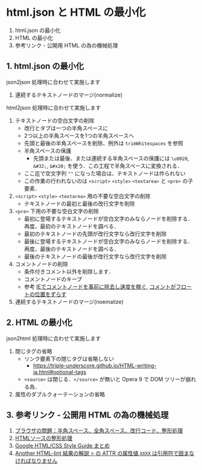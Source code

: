 # html.json と HTML の最小化

1. html.json の最小化
2. HTML の最小化
3. 参考リンク - 公開用 HTML の為の機械処理

## 1. html.json の最小化

json2json 処理時に合わせて実施します

1. 連続するテキストノードのマージ(normalize)

html2json 処理時に合わせて実施します

1. テキストノードの空白文字の削除
   * 改行とタブは一つの半角スペースに
   * 2つ以上の半角スペースを1つの半角スペースへ
   * 先頭と最後の半角スペースを削除、例外は `trimWhitespaces` を参照
   * 半角スペースの保護
     * 先頭または最後、または連続する半角スペースの保護には `\u0020`, `&#32;`, `&#x20;` を使う．この工程で半角スペースに変換される．
   * ここ迄で空文字列 `""` になった場合は、テキストノードは作られない
   * この作業の行われないのは `<script>` `<style>` `<textarea>` と `<pre>` の子要素．
2. `<script>` `<style>` `<textarea>` 用の不要な空白文字の削除
   * テキストノードの最初と最後の改行文字を削除
3. `<pre>` 下用の不要な空白文字の削除
   * 最初に登場するテキストノードが空白文字のみならノードを削除する．再度、最初のテキストノードを調べる．
   * 最初のテキストノードの先頭が改行文字なら改行文字を削除
   * 最後に登場するテキストノードが空白文字のみならノードを削除する．再度、最後のテキストノードを調べる．
   * 最後のテキストノードの最後が改行文字なら改行文字を削除
4. コメントノードの削除
   * 条件付きコメント以外を削除します．
   * コメントノードのキープ
   * 参考 [IEでコメントノードを事前に除去し速度を稼ぐ](https://uupaa.hatenadiary.org/entry/20091203/1259820356), [コメントがフロートの位置をずらす](https://web.archive.org/web/20110519022142/http://css-bug.jp/win/ie/ver6/0424/)
5. 連続するテキストノードのマージ(noemalize)

## 2. HTML の最小化

json2html 処理時に合わせて実施します

1. 閉じタグの省略
   * リンク要素下の閉じタグは省略しない
     * https://triple-underscore.github.io/HTML-writing-ja.html#optional-tags
   * `<source>` は閉じる．`</source>` が無いと Opera 9 で DOM ツリーが崩れる為．
2. 属性のダブルクォーテーションの省略

## 3. 参考リンク - 公開用 HTML の為の機械処理

1. [ブラウザの問題：半角スペース、全角スペース、改行コード、整形処理](https://web.archive.org/web/20190330184130/http://www.geocities.co.jp/SiliconValley-SanJose/2485/browsertrouble.html)
2. [HTMLソースの整形処理](https://web.archive.org/web/20190331001728/http://www.geocities.co.jp/SiliconValley-SanJose/2485/reform.html)
3. [Google HTML/CSS Style Guide まとめ](https://qiita.com/Sugima/items/785644372397595644ba)
4. [Another HTML-lint 結果の解説 > <TAG> の ATTR の属性値 `XXXX` は引用符で囲まなければなりません](http://openlab.ring.gr.jp/k16/htmllint/explain.html#quote-attribute-value)